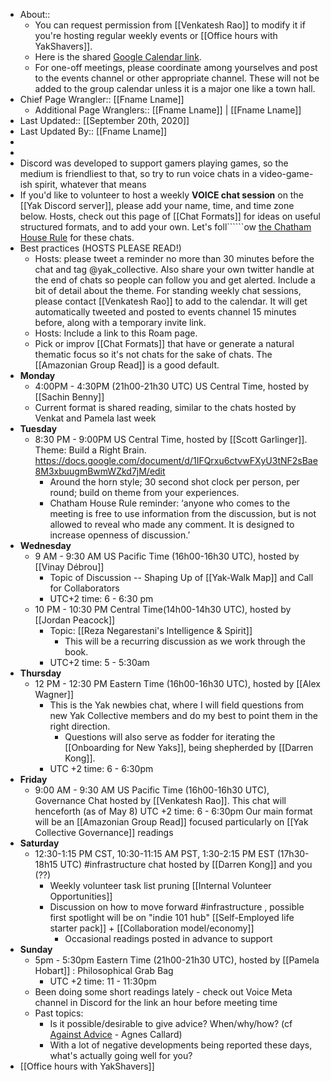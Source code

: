 - About:: 
    - You can request permission from [[Venkatesh Rao]] to modify it if you're hosting regular weekly events or [[Office hours with YakShavers]]. 
    - Here is the shared [Google Calendar link](https://calendar.google.com/calendar?cid=bzk5NW00MzE3M2Jwc2xtaGg0OW5tcnA1aTRAZ3JvdXAuY2FsZW5kYXIuZ29vZ2xlLmNvbQ). 
    - For one-off meetings, please coordinate among yourselves and post to the events channel or other appropriate channel. These will not be added to the group calendar unless it is a major one like a town hall.
- Chief Page Wrangler:: [[Fname Lname]]
    - Additional Page Wranglers:: [[Fname Lname]] | [[Fname Lname]] 
- Last Updated:: [[September 20th, 2020]]
- Last Updated By:: [[Fname Lname]]
-  
- 
- Discord was developed to support gamers playing games, so the medium is friendliest to that, so try to run voice chats in a video-game-ish spirit, whatever that means
- If you'd like to volunteer to host a weekly **VOICE chat session** on the [[Yak Discord server]], please add your name, time, and time zone below. Hosts, check out this page of [[Chat Formats]] for ideas on useful structured formats, and to add your own. Let's foll``````ow [the Chatham House Rule](https://en.wikipedia.org/wiki/Chatham_House_Rule) for these chats.
- Best practices (HOSTS PLEASE READ!)
    - Hosts: please tweet a reminder no more than 30 minutes before the chat and tag @yak_collective. Also share your own twitter handle at the end of chats so people can follow you and get alerted. Include a bit of detail about the theme. For standing weekly chat sessions, please contact [[Venkatesh Rao]] to add to the calendar. It will get automatically tweeted and posted to events channel 15 minutes before, along with a temporary invite link.
    - Hosts: Include a link to this Roam page.
    - Pick or improv [[Chat Formats]] that have or generate a natural thematic focus so it's not chats for the sake of chats. The [[Amazonian Group Read]] is a good default.
- **Monday**
    - 4:00PM - 4:30PM (21h00-21h30 UTC) US Central Time, hosted by [[Sachin Benny]]
    - Current format is shared reading, similar to the chats hosted by Venkat and Pamela last week
- **Tuesday**
    - 8:30 PM - 9:00PM US Central Time, hosted by [[Scott Garlinger]]. Theme: Build a Right Brain. https://docs.google.com/document/d/1IFQrxu6ctvwFXyU3tNF2sBae8M3xbuugmBwmWZkd7jM/edit
        - Around the horn style; 30 second shot clock per person, per round; build on theme from your experiences.
        - Chatham House Rule reminder: ‘anyone who comes to the meeting i[]()s free to use information from the discussion, but is not allowed to reveal who made any comment. It is designed to increase openness of discussion.’
- **Wednesday**
    - 9 AM - 9:30 AM US Pacific Time (16h00-16h30 UTC), hosted by [[Vinay Débrou]]
        - Topic of Discussion -- Shaping Up of [[Yak-Walk Map]] and Call for Collaborators
        - UTC+2 time: 6 - 6:30 pm
    - 10 PM - 10:30 PM Central Time(14h00-14h30 UTC), hosted by [[Jordan Peacock]]
        - Topic: [[Reza Negarestani's Intelligence & Spirit]]
            - This will be a recurring discussion as we work through the book.
        - UTC+2 time: 5 - 5:30am
- **Thursday**
    - 12 PM - 12:30 PM Eastern Time (16h00-16h30 UTC), hosted by [[Alex Wagner]]
        - This is the Yak newbies chat, where I will field questions from new Yak Collective members and do my best to point them in the right direction.
            - Questions will also serve as fodder for iterating the [[Onboarding for New Yaks]], being shepherded by [[Darren Kong]].
        - UTC +2 time: 6 - 6:30pm
- **Friday**
    - 9:00 AM - 9:30 AM US Pacific Time (16h00-16h30 UTC), Governance Chat hosted by [[Venkatesh Rao]]. This chat will henceforth (as of May 8)
        UTC +2 time: 6 - 6:30pm
        Our main format will be an [[Amazonian Group Read]] focused particularly on [[Yak Collective Governance]] readings
- **Saturday**
    - 12:30-1:15 PM CST, 10:30-11:15 AM PST, 1:30-2:15 PM EST (17h30-18h15 UTC) #infrastructure chat hosted by [[Darren Kong]] and you (??)
        - Weekly volunteer task list pruning [[Internal Volunteer Opportunities]]
        - Discussion on how to move forward #infrastructure , possible first spotlight will be on "indie 101 hub" [[Self-Employed life starter pack]] + [[Collaboration model/economy]]
            - Occasional readings posted in advance to support  
- **Sunday**
    - 5pm - 5:30pm Eastern Time (21h00-21h30 UTC), hosted by [[Pamela Hobart]] : Philosophical Grab Bag
        - UTC +2 time: 11 - 11:30pm
    - Been doing some short readings lately - check out Voice Meta channel in Discord for the link an hour before meeting time
    - Past topics:
        - Is it possible/desirable to give advice? When/why/how? (cf [Against Advice](https://thepointmag.com/examined-life/against-advice-agnes-callard/) - Agnes Callard)
        - With a lot of negative developments being reported these days, what's actually going well for you? 
- [[Office hours with YakShavers]]
